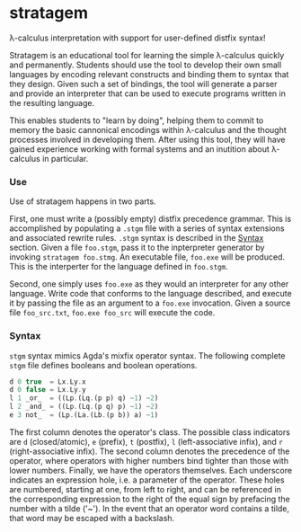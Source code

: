 # stratagem

λ-calculus interpretation with support for user-defined distfix syntax!

Stratagem is an educational tool for learning the simple λ-calculus quickly and permanently. Students should use the tool to develop their own small languages by encoding relevant constructs and binding them to syntax that they design. Given such a set of bindings, the tool will generate a parser and provide an interpreter that can be used to execute programs written in the resulting language.

This enables students to "learn by doing", helping them to commit to memory the basic cannonical encodings within λ-calculus and the thought processes involved in developing them. After using this tool, they will have gained experience working with formal systems and an inutition about λ-calculus in particular.

### Use

Use of stratagem happens in two parts.

First, one must write a (possibly empty) distfix precedence grammar. This is accomplished by populating a `.stgm` file with a series of syntax extensions and associated rewrite rules. `.stgm` syntax is described in the [Syntax](#Syntax) section. Given a file `foo.stgm`, pass it to the inpterpreter generator by invoking `stratagem foo.stmg`. An executable file, `foo.exe` will be produced. This is the interperter for the language defined in `foo.stgm`.

Second, one simply uses `foo.exe` as they would an interpreter for any other language. Write code that conforms to the language described, and execute it by passing the file as an argument to a `foo.exe` invocation. Given a source file `foo_src.txt`, `foo.exe foo_src` will execute the code.

### Syntax

`stgm` syntax mimics Agda's mixfix operator syntax. The following complete `stgm` file defines booleans and boolean operations.

```php
d 0 true  = Lx.Ly.x
d 0 false = Lx.Ly.y
l 1 _or_  = ((Lp.(Lq.(p p) q) ~1) ~2)
l 2 _and_ = ((Lp.(Lq.(p q) p) ~1) ~2)
e 3 not_  = (Lp.(La.(Lb.(p b)) a) ~1)
```

The first column denotes the operator's class. The possible class indicators are `d` (closed/atomic), `e` (prefix), `t` (postfix), `l` (left-associative infix), and `r` (right-associative infix). The second column denotes the precedence of the operator, where operators with higher numbers bind tighter than those with lower numbers. Finally, we have the operators themselves. Each underscore indicates an expression hole, i.e. a parameter of the operator. These holes are numbered, starting at one, from left to right, and can be referenced in the corresponding expression to the right of the equal sign by prefacing the number with a tilde ('~'). In the event that an operator word contains a tilde, that word may be escaped with a backslash.

